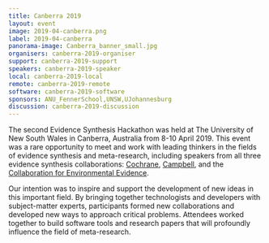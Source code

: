```yaml
---
title: Canberra 2019
layout: event
image: 2019-04-canberra.png
label: 2019-04-canberra
panorama-image: Canberra_banner_small.jpg
organisers: canberra-2019-organiser
support: canberra-2019-support
speakers: canberra-2019-speaker
local: canberra-2019-local
remote: canberra-2019-remote
software: canberra-2019-software
sponsors: ANU_FennerSchool,UNSW,UJohannesburg
discussion: canberra-2019-discussion
---
```

The second Evidence Synthesis Hackathon was held at The University of New South Wales in Canberra, Australia from 8-10 April 2019. This event was a rare opportunity to meet and work with leading thinkers in the fields of evidence synthesis and meta-research, including speakers from all three evidence synthesis collaborations: <a href="https://www.cochrane.org">Cochrane</a>, <a href="https://campbellcollaboration.org">Campbell</a>, and the <a href="http://www.environmentalevidence.org">Collaboration for Environmental Evidence</a>.

Our intention was to inspire and support the development of new ideas in this important field. By bringing together technologists and developers with subject-matter experts, participants formed new collaborations and developed new ways to approach critical problems. Attendees worked together to build software tools and research papers that will profoundly influence the field of meta-research.